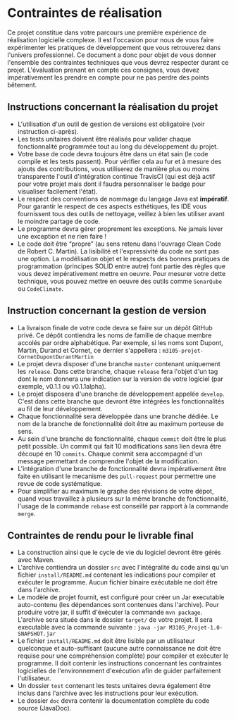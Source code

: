 # Contraintes de réalisation
Ce projet constitue dans votre parcours une première expérience de réalisation logicielle complexe. Il est l'occasion 
pour nous de vous faire expérimenter les pratiques de développement que vous retrouverez dans l'univers professionnel. 
Ce document a donc pour objet de vous donner l'ensemble des contraintes techniques que vous devrez respecter durant ce 
projet. L'évaluation prenant en compte ces consignes, vous devez impérativement les prendre en compte pour ne pas 
perdre des points bêtement.

## Instructions concernant la réalisation du projet
* L'utilisation d'un outil de gestion de versions est obligatoire (voir instruction ci-après).
* Les tests unitaires doivent être réalisés pour valider chaque fonctionnalité programmée tout au long du développement 
du projet.
* Votre base de code devra toujours être dans un état sain (le code compile et les tests passent). Pour 
vérifier cela au fur et à mesure des ajouts des contributions, vous utiliserez de manière plus ou moins transparente l'outil d'intégration continue TravisCI (qui est déjà actif pour votre projet mais dont il faudra personnaliser le badge pour visualiser facilement l'état).
* Le respect des conventions de nommage du langage Java est **impératif**. Pour garantir le respect de ces aspects 
esthétiques, les IDE vous fournissent tous des outils de nettoyage, veillez à bien les utiliser avant le moindre partage de code.
* Le programme devra gérer proprement les exceptions. Ne jamais lever une exception et ne rien faire !
* Le code doit être “propre” (au sens retenu dans l'ouvrage Clean Code de Robert C. Martin). La lisibilité et 
l'expressivité du code ne sont pas une option. La modélisation objet et le respects des bonnes pratiques de 
programmation (principes SOLID entre autre) font partie des règles que vous devez impérativement mettre en oeuvre. 
Pour mesurer votre dette technique, vous pouvez mettre en oeuvre des outils comme `SonarQube` ou `CodeClimate`.

## Instruction concernant la gestion de version
* La livraison finale de votre code devra se faire sur un dépôt GitHub privé. Ce dépôt contiendra les noms de 
famille de chaque membre accolés par ordre alphabétique. Par exemple, si les noms sont Dupont, Martin, Durand et Cornet, 
ce dernier s'appellera : `m3105-projet-CornetDupontDurantMartin`
* Le projet devra disposer d'une branche `master` contenant uniquement les `release`. Dans cette branche, chaque 
`release` fera l'objet d'un tag dont le nom donnera une indication sur la version de votre logiciel (par exemple, v0.1.1 
ou v0.1.1alpha).
* Le projet disposera d'une branche de développement appelée `develop`. C'est dans cette branche que devront être 
intégrées les fonctionnalités au fil de leur développement.
* Chaque fonctionnalité sera développée dans une branche dédiée. Le nom de la branche de fonctionnalité doit être au 
maximum porteuse de sens.
* Au sein d'une branche de fonctionnalité, chaque `commit` doit être le plus petit possible. Un commit qui fait 
10 modifications sans lien devra être découpé en 10 `commits`. Chaque commit sera accompagné d'un message permettant 
de comprendre l'objet de la modification.
* L'intégration d'une branche de fonctionnalité devra impérativement être faite en utilisant le mecanisme 
des `pull-request` pour permettre une revue de code systématique.
* Pour simplifier au maximum le graphe des révisions de votre dépot, quand vous travaillez à plusieurs sur la même 
branche de fonctionnalité, l'usage de la commande `rebase` est conseillé par rapport à la commande `merge`.

## Contraintes de rendu pour le livrable final
* La construction ainsi que le cycle de vie du logiciel devront être gérés avec Maven.
* L'archive contiendra un dossier `src` avec l'intégralité du code ainsi qu'un fichier `install/README.md` contenant 
les indications pour compiler et exécuter le programme. Aucun fichier binaire exécutable ne doit être dans l'archive.
* Le modèle de projet fournit, est configuré pour créer un Jar executable auto-contenu (les dépendances sont contenues 
dans l'archive). Pour produire votre jar, il suffit d'éxécuter la commande `mvn package`. L'archive sera située dans le 
dossier `target/` de votre projet. Il sera executable avec la commande suivante : `java -jar M3105_Projet-1.0-SNAPSHOT.jar`
* Le fichier `install/README.md` doit être lisible par un utilisateur quelconque et auto-suffisant (aucune autre 
connaissance ne doit être requise pour une compréhension complète) pour compiler et exécuter le programme. Il doit 
contenir les instructions concernant les contraintes logicielles de l'environnement d'exécution afin de guider 
parfaitement l'utilisateur.
* Un dossier `test` contenant les tests unitaires devra également être inclus dans l'archive avec les instructions pour 
leur exécution.
* Le dossier `doc` devra contenir la documentation complète du code source (JavaDoc).
